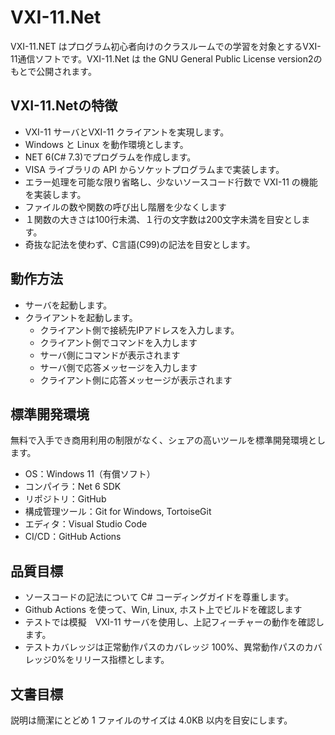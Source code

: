 # VXI-11.Net
VXI-11.NET はプログラム初心者向けのクラスルームでの学習を対象とするVXI-11通信ソフトです。VXI-11.Net は the GNU General Public License version2のもとで公開されます。

## VXI-11.Netの特徴
- VXI-11 サーバとVXI-11 クライアントを実現します。
- Windows と Linux を動作環境とします。
- NET 6(C# 7.3)でプログラムを作成します。
- VISA ライブラリの API からソケットプログラムまで実装します。
- エラー処理を可能な限り省略し、少ないソースコード行数で VXI-11 の機能を実装します。
- ファイルの数や関数の呼び出し階層を少なくします
- １関数の大きさは100行未満、１行の文字数は200文字未満を目安とします。
- 奇抜な記法を使わず、C言語(C99)の記法を目安とします。
 
## 動作方法
- サーバを起動します。
- クライアントを起動します。
  - クライアント側で接続先IPアドレスを入力します。
  - クライアント側でコマンドを入力します
  - サーバ側にコマンドが表示されます
  - サーバ側で応答メッセージを入力します
  - クライアント側に応答メッセージが表示されます

## 標準開発環境
無料で入手でき商用利用の制限がなく、シェアの高いツールを標準開発環境とします。
- OS：Windows 11（有償ソフト）
- コンパイラ：Net 6 SDK
- リポジトリ：GitHub
- 構成管理ツール：Git for Windows, TortoiseGit
- エディタ：Visual Studio Code
- CI/CD：GitHub Actions

## 品質目標
- ソースコードの記法について C# コーディングガイドを尊重します。
- Github Actions を使って、Win, Linux, ホスト上でビルドを確認します
- テストでは模擬　VXI-11 サーバを使用し、上記フィーチャーの動作を確認します。
- テストカバレッジは正常動作パスのカバレッジ 100%、異常動作パスのカバレッジ0%をリリース指標とします。

## 文書目標
説明は簡潔にとどめ 1 ファイルのサイズは 4.0KB 以内を目安にします。
